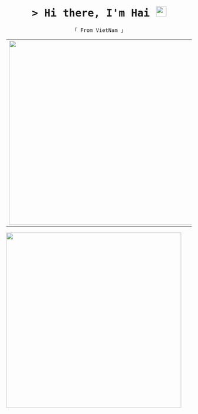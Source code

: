 <h1 align="center">
  <samp>&gt; Hi there, I'm Hai 
    <img src="https://media.giphy.com/media/hvRJCLFzcasrR4ia7z/giphy.gif" width="28">
  </samp>
</h1>
<p align="center"> 
  <samp>
  「 From VietNam 」
  </samp>
</p>
<table align="center" style="width:100%">
  <tr>
    <td>
      <img src="https://media.giphy.com/media/ny7UCd6JETnmE/source.gif?cid=ecf05e47g16ehvc32f9stbk4o6e054yvdd7sa5my19b7j7xe&rid=source.gif&ct=g" width="500" object-fit:"contain">
    </td>
    <td>
      <img src="https://media.giphy.com/media/lCbSAbRrFEfkY/source.gif?cid=ecf05e47qr1u8isf4kf6rtt5mrtjsilsnzut30gqbdhqnli6&rid=source.gif&ct=g" width="500" object-fit:"contain">
    </td>
  </tr>
</table>

<p align="left">
  <img align="center" width="475" src="https://github-readme-stats.vercel.app/api?username=botmeo&show_icons=true&count_private=true&theme=blue-green"></img>
</p>
